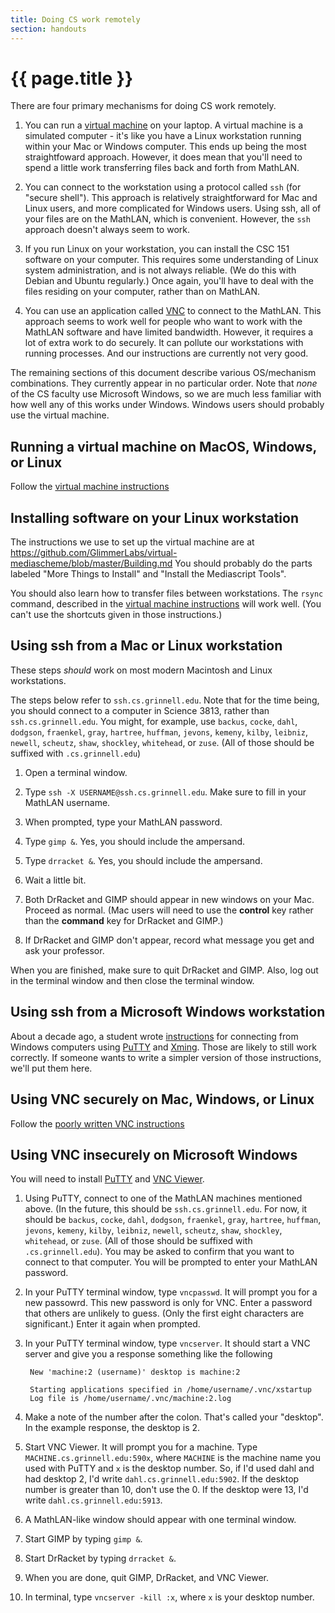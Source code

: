 ```yaml
---
title: Doing CS work remotely
section: handouts
---
```

# {{ page.title }}

There are four primary mechanisms for doing CS work remotely.

1. You can run a [virtual machine](../reference/virtual-machine.html) 
   on your laptop.  A virtual machine is a simulated computer - it's
   like you have a Linux workstation running within your Mac or Windows
   computer.  This ends up being the most straightfoward approach.
   However, it does mean that you'll need to spend a little work
   transferring files back and forth from MathLAN.

2. You can connect to the workstation using a protocol called `ssh` (for
   "secure shell").  This approach is relatively straightforward for Mac
   and Linux users, and more complicated for Windows users.  Using ssh,
   all of your files are on the MathLAN, which is convenient.  However,
   the `ssh` approach doesn't always seem to work.

3. If you run Linux on your workstation, you can install the CSC 151
   software on your computer.  This requires some understanding of Linux
   system administration, and is not always reliable.  (We do this with
   Debian and Ubuntu regularly.)  Once again, you'll have to deal with
   the files residing on your computer, rather than on MathLAN.

4. You can use an application called [VNC](https://www.cs.grinnell.edu/vnc)
   to connect to the MathLAN.  This approach seems to work well for people
   who want to work with the MathLAN software and have limited bandwidth.
   However, it requires a lot of extra work to do securely.  It can
   pollute our workstations with running processes.  And our instructions
   are currently not very good.

The remaining sections of this document describe various OS/mechanism
combinations.  They currently appear in no particular order.  Note that
*none* of the CS faculty use Microsoft Windows, so we are much less
familiar with how well any of this works under Windows.  Windows users
should probably use the virtual machine.

Running a virtual machine on MacOS, Windows, or Linux
-----------------------------------------------------

Follow the [virtual machine instructions](../reference/virtual-machine.html)

Installing software on your Linux workstation
---------------------------------------------

The instructions we use to set up the virtual machine are at
<https://github.com/GlimmerLabs/virtual-mediascheme/blob/master/Building.md>
You should probably do the parts labeled "More Things to Install" and
"Install the Mediascript Tools".

You should also learn how to transfer files between workstations.  The
`rsync` command, described in the
[virtual machine instructions](../reference/virtual-machine.html) will
work well.  (You can't use the shortcuts given in those instructions.)

Using ssh from a Mac or Linux workstation
-----------------------------------------

These steps *should* work on most modern Macintosh and Linux workstations.

The steps below refer to `ssh.cs.grinnell.edu`.  Note that for the time
being, you should connect to a computer in Science 3813, rather than
`ssh.cs.grinnell.edu`.  You might, for example, use 
`backus`, `cocke`, `dahl`, `dodgson`, `fraenkel`, `gray`, `hartree`, `huffman`,
`jevons`, `kemeny`, `kilby`, `leibniz`, `newell`, `scheutz`, `shaw`,
`shockley`, `whitehead`, or `zuse`.  (All of those should be suffixed with
`.cs.grinnell.edu`)

1. Open a terminal window.

2. Type `ssh -X USERNAME@ssh.cs.grinnell.edu`.  Make sure to fill in
   your MathLAN username.

3. When prompted, type your MathLAN password.

4. Type `gimp &`.  Yes, you should include the ampersand.

5. Type `drracket &`.  Yes, you should include the ampersand.

6. Wait a little bit.  

7. Both DrRacket and GIMP should appear in new windows on your Mac.  
   Proceed as normal.  (Mac users will need to use the **control**
   key rather than the **command** key for DrRacket and GIMP.)

8. If DrRacket and GIMP don't appear, record what message you get and
   ask your professor.

When you are finished, make sure to quit DrRacket and GIMP.  Also, log
out in the terminal window and then close the terminal window.

Using ssh from a Microsoft Windows workstation
----------------------------------------------

About a decade ago, a student wrote
[instructions](https://www.cs.grinnell.edu/~rebelsky/Glimmer/MediaScript/lubinski.txt)
for connecting from Windows computers using
[PuTTY](https://www.chiark.greenend.org.uk/~sgtatham/putty/) and
[Xming](https://sourceforge.net/projects/xming/).  Those are likely to
still work correctly.  If someone wants to write a simpler version of
those instructions, we'll put them here.

Using VNC securely on Mac, Windows, or Linux
--------------------------------------------

Follow the [poorly written VNC instructions](https://www.cs.grinnell.edu/vnc)

Using VNC insecurely on Microsoft Windows
-----------------------------------------

You will need to install
[PuTTY](https://www.chiark.greenend.org.uk/~sgtatham/putty/) and
[VNC Viewer](https://www.realvnc.com/download/viewer/).

1. Using PuTTY, connect to one of the MathLAN machines mentioned above.
(In the future, this should be `ssh.cs.grinnell.edu`.  For now, it should
be `backus`, `cocke`, `dahl`, `dodgson`, `fraenkel`, `gray`, `hartree`,
`huffman`, `jevons`, `kemeny`, `kilby`, `leibniz`, `newell`, `scheutz`,
`shaw`, `shockley`, `whitehead`, or `zuse`.  (All of those should be
suffixed with `.cs.grinnell.edu`).  You may be asked to confirm that
you want to connect to that computer.  You will be prompted to enter your
MathLAN password.  

2. In your PuTTY terminal window, type `vncpasswd`.  It will prompt you
for a new passowrd.  This new password is only for VNC.  Enter a password
that others are unlikely to guess.  (Only the first eight characters 
are significant.)  Enter it again when prompted.

3. In your PuTTY terminal window, type `vncserver`.  It should start
a VNC server and give you a response something like the following

        New 'machine:2 (username)' desktop is machine:2
    
        Starting applications specified in /home/username/.vnc/xstartup
        Log file is /home/username/.vnc/machine:2.log

4. Make a note of the number after the colon.  That's called your
"desktop".  In the example response, the desktop is 2.

5. Start VNC Viewer.  It will prompt you for a machine.  Type
`MACHINE.cs.grinnell.edu:590x`, where `MACHINE` is the machine name
you used with PuTTY and `x` is the desktop number.  So, if I'd used
dahl and had desktop 2, I'd write `dahl.cs.grinnell.edu:5902`.  If
the desktop number is greater than 10, don't use the 0.  If the desktop
were 13, I'd write `dahl.cs.grinnell.edu:5913`.

6. A MathLAN-like window should appear with one terminal window.  

7. Start GIMP by typing `gimp &`.  

8. Start DrRacket by typing `drracket &`.

9. When you are done, quit GIMP, DrRacket, and VNC Viewer.

10. In terminal, type `vncserver -kill :x`, where `x` is your desktop
number.
